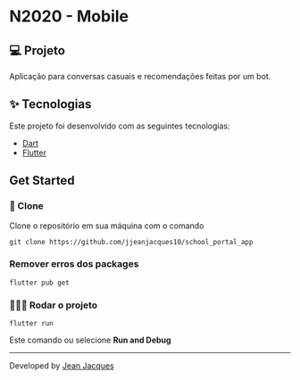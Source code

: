 # N2020 - Mobile

## 💻 Projeto

Aplicação para conversas casuais e recomendações feitas por um bot.

## :sparkles: Tecnologias

Este projeto foi desenvolvido com as seguintes tecnologias:

- [Dart](https://dart.dev/)
- [Flutter](https://flutter.dev/)

## Get Started

### 🧾 Clone
Clone o repositório em sua máquina com o comando

```git clone https://github.com/jjeanjacques10/school_portal_app```

### Remover erros dos packages
```flutter pub get```

### 🏃🏻‍♂️ Rodar o projeto

```flutter run```

Este comando ou selecione **Run and Debug**

---

Developed by [Jean Jacques](https://github.com/jjeanjacques10) 